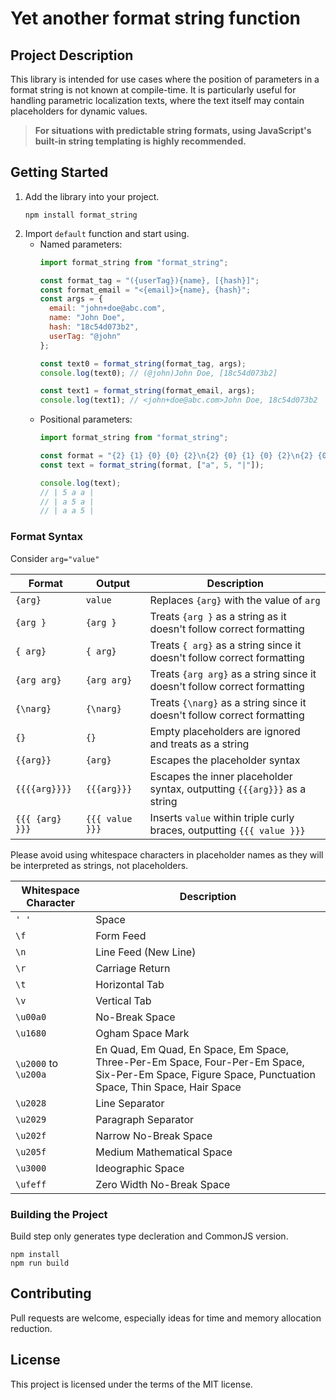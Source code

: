 # Yet another format string function

## Project Description

This library is intended for use cases where the position of parameters in a format string is not known at compile-time.
It is particularly useful for handling parametric localization texts, where the text itself may contain placeholders
for dynamic values.

> **For situations with predictable string formats, using JavaScript's built-in string templating is highly recommended.**

## Getting Started

1. Add the library into your project.
   ```shell 
   npm install format_string
    ```
2. Import `default` function and start using.
    * Named parameters:
       ```javascript
       import format_string from "format_string";
    
       const format_tag = "({userTag}){name}, [{hash}]";
       const format_email = "<{email}>{name}, {hash}";
       const args = {
         email: "john+doe@abc.com",
         name: "John Doe",
         hash: "18c54d073b2",
         userTag: "@john" 
       };
    
       const text0 = format_string(format_tag, args);
       console.log(text0); // (@john)John Doe, [18c54d073b2]
    
       const text1 = format_string(format_email, args);
       console.log(text1); // <john+doe@abc.com>John Doe, 18c54d073b2
       ```
    * Positional parameters:
       ```javascript
       import format_string from "format_string";
    
       const format = "{2} {1} {0} {0} {2}\n{2} {0} {1} {0} {2}\n{2} {0} {0} {1} {2}\n";
       const text = format_string(format, ["a", 5, "|"]);
    
       console.log(text);
       // | 5 a a |
       // | a 5 a |
       // | a a 5 |
       ```

### Format Syntax

Consider `arg="value"`

| Format          | Output          | Description                                                              |
|-----------------|-----------------|--------------------------------------------------------------------------|
| `{arg}`         | `value`         | Replaces `{arg}` with the value of `arg`                                 |
| `{arg }`        | `{arg }`        | Treats `{arg }` as a string as it doesn't follow correct formatting      |
| `{ arg}`        | `{ arg}`        | Treats `{ arg}` as a string since it doesn't follow correct formatting   |
| `{arg arg}`     | `{arg arg}`     | Treats `{arg arg}` as a string since it doesn't follow correct formatting   |
| `{\narg}`       | `{\narg}`       | Treats `{\narg}` as a string since it doesn't follow correct formatting  |
| `{}`            | `{}`            | Empty placeholders are ignored and treats as a string                    |
| `{{arg}}`       | `{arg}`         | Escapes the placeholder syntax                                           |
| `{{{{arg}}}}`   | `{{{arg}}}`     | Escapes the inner placeholder syntax, outputting `{{{arg}}}` as a string |
| `{{{ {arg} }}}` | `{{{ value }}}` | Inserts `value` within triple curly braces, outputting `{{{ value }}}`   |

Please avoid using whitespace characters in placeholder names as they will be interpreted as strings, not placeholders. 

| Whitespace Character | Description                                                                                                                                            | 
|---------------------|--------------------------------------------------------------------------------------------------------------------------------------------------------|
| `' '`                | Space                                                                                                                                                  |
| `\f`                | Form Feed                                                                                                                                              |
| `\n`                | Line Feed (New Line)                                                                                                                                   |
| `\r`                | Carriage Return                                                                                                                                        |
| `\t`                | Horizontal Tab                                                                                                                                         |
| `\v`                | Vertical Tab                                                                                                                                           |
| `\u00a0`            | No-Break Space                                                                                                                                         |
| `\u1680`            | Ogham Space Mark                                                                                                                                       |
| `\u2000` to `\u200a` | En Quad, Em Quad, En Space, Em Space, Three-Per-Em Space, Four-Per-Em Space, Six-Per-Em Space, Figure Space, Punctuation Space, Thin Space, Hair Space |
| `\u2028`            | Line Separator                                                                                                                                         |
| `\u2029`            | Paragraph Separator                                                                                                                                    |
| `\u202f`            | Narrow No-Break Space                                                                                                                                  |
| `\u205f`            | Medium Mathematical Space                                                                                                                              |
| `\u3000`            | Ideographic Space                                                                                                                                      |
| `\ufeff`            | Zero Width No-Break Space                                                                                                                              |

### Building the Project

Build step only generates type decleration and CommonJS version.

```shell
npm install
npm run build
```

## Contributing

Pull requests are welcome, especially ideas for time and memory allocation reduction.

## License

This project is licensed under the terms of the MIT license.